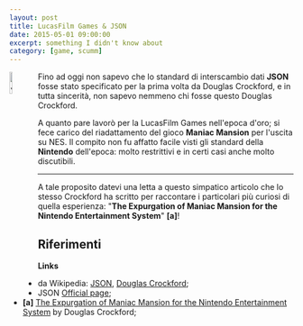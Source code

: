 ```yaml
---
layout: post
title: LucasFilm Games & JSON
date: 2015-05-01 09:00:00
excerpt: something I didn't know about
category: [game, scumm]
---
```



<div>
<img src="{{ site.url }}/assets/images/logos/json-logo.jpg" alt="Json logo" style="float: left; width: 10%;"/>
<p>Fino ad oggi non sapevo che lo standard di interscambio dati <b>JSON</b> fosse stato specificato per la prima volta da Douglas Crockford, e in tutta sincerità, non sapevo nemmeno chi fosse questo Douglas Crockford.</p>

<p>A quanto pare lavorò per la LucasFilm Games nell'epoca d'oro; si fece carico del riadattamento del gioco <b>Maniac Mansion</b> per l'uscita su NES. Il compito non fu affatto facile visti gli standard della <b>Nintendo</b> dell'epoca: molto restrittivi e in certi casi anche molto discutibili.</p>
<hr class="clear" />
</div>

A tale proposito datevi una letta a questo simpatico articolo che lo stesso Crockford ha scritto per raccontare i particolari più curiosi di quella esperienza: "**The Expurgation of Maniac Mansion for the Nintendo Entertainment System**" **[a]**!

## Riferimenti

**Links**

* da Wikipedia: [JSON](https://en.wikipedia.org/wiki/JSON), [Douglas Crockford](https://en.wikipedia.org/wiki/Douglas_Crockford);
* JSON [Official page](http://json.org/);
* **[a]** [The Expurgation of Maniac Mansion for the Nintendo Entertainment System](http://www.crockford.com/wrrrld/maniac.html) by Douglas Crockford;
